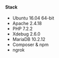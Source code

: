 #### Stack
* Ubuntu 16.04 64-bit
* Apache 2.4.18
* PHP 7.2.2
* Xdebug 2.6.0
* MariaDB 10.2.12
* Composer & npm
* ngrok
